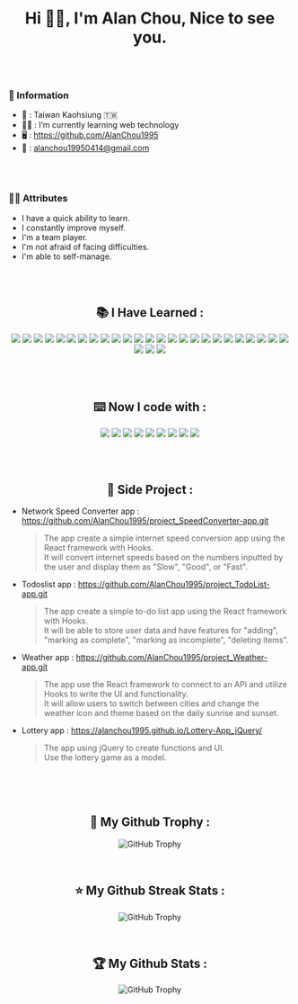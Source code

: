 <h1 align="center">Hi 👋🏻,  I'm Alan Chou,  
  Nice to see you. </h1>

  <br>
  <br>
<h3>📂 Information</h3>

 - 📍 : Taiwan Kaohsiung 🇹🇼
 - 💪🏻 : I’m currently learning web technology
 - 🖥 : https://github.com/AlanChou1995
 - 📮 : alanchou19950414@gmail.com

 <br>
 <br>
<h3>👍🏻 Attributes</h3>

 - I have a quick ability to learn.
 - I constantly improve myself.
 - I'm a team player.
 - I'm not afraid of facing difficulties.
 - I'm able to self-manage.

  <br>
  <br>


<h2 align="center">📚︎ I Have Learned :</h2>
<p align="center"> 
  <img src="https://img.shields.io/badge/VSCode-0078D4?style=for-the-badge&logo=visual%20studio%20code&logoColor=white"> 
  <img src="https://img.shields.io/badge/React-20232A?style=for-the-badge&logo=react&logoColor=61DAFB"> 
  <img src="https://img.shields.io/badge/React_Router-CA4245?style=for-the-badge&logo=react-router&logoColor=white"> 
  <img src="https://img.shields.io/badge/JavaScript-323330?style=for-the-badge&logo=javascript&logoColor=F7DF1E"> 
  <img src="https://img.shields.io/badge/CSS3-1572B6?style=for-the-badge&logo=css3&logoColor=white"> 
  <img src="https://img.shields.io/badge/HTML5-E34F26?style=for-the-badge&logo=html5&logoColor=white"> 
  <img src="https://img.shields.io/badge/jQuery-0769AD?style=for-the-badge&logo=jquery&logoColor=white"> 
  <img src="https://img.shields.io/badge/PHP-777BB4?style=for-the-badge&logo=php&logoColor=white"> 
  <img src="https://img.shields.io/badge/Node.js-339933?style=for-the-badge&logo=nodedotjs&logoColor=white"> 
  <img src="https://img.shields.io/badge/Apache-D22128?style=for-the-badge&logo=Apache&logoColor=white"> 
  <img src="https://img.shields.io/badge/MySQL-005C84?style=for-the-badge&logo=mysql&logoColor=white"> 
  <img src="https://img.shields.io/badge/Express.js-000000?style=for-the-badge&logo=express&logoColor=white"> 
  <img src="https://img.shields.io/badge/npm-CB3837?style=for-the-badge&logo=npm&logoColor=white"> 
  <img src="https://img.shields.io/badge/Yarn-2C8EBB?style=for-the-badge&logo=yarn&logoColor=white"> 
  <img src="https://img.shields.io/badge/Xampp-F37623?style=for-the-badge&logo=xampp&logoColor=white"> 
  <img src="https://img.shields.io/badge/GitHub-100000?style=for-the-badge&logo=github&logoColor=white"> 
  <img src="https://img.shields.io/badge/Sass-CC6699?style=for-the-badge&logo=sass&logoColor=white"> 
  <img src="https://img.shields.io/badge/Pug-E3C29B?style=for-the-badge&logo=pug&logoColor=black"> 
  <img src="https://img.shields.io/badge/eslint-3A33D1?style=for-the-badge&logo=eslint&logoColor=white"> 
  <img src="https://img.shields.io/badge/Font_Awesome-339AF0?style=for-the-badge&logo=fontawesome&logoColor=white"> 
  <img src="https://img.shields.io/badge/Bootstrap-563D7C?style=for-the-badge&logo=bootstrap&logoColor=white"> 
  <img src="https://img.shields.io/badge/styled--components-DB7093?style=for-the-badge&logo=styled-components&logoColor=white"> 
  <img src="https://img.shields.io/badge/Tailwind_CSS-38B2AC?style=for-the-badge&logo=tailwind-css&logoColor=white"> 
  <img src="https://img.shields.io/badge/Ant%20Design-1890FF?style=for-the-badge&logo=antdesign&logoColor=white"> 
  <img src="https://img.shields.io/badge/JWT-000000?style=for-the-badge&logo=JSON%20web%20tokens&logoColor=white">
  <img src="https://img.shields.io/badge/Webpack-8DD6F9?style=for-the-badge&logo=Webpack&logoColor=white"> 
  <img src="https://img.shields.io/badge/Babel-F9DC3E?style=for-the-badge&logo=babel&logoColor=white"> 
  <img src="https://img.shields.io/badge/Postman-FF6C37?style=for-the-badge&logo=Postman&logoColor=white">
</p>
  <br>
  <br>



<h2 align="center">⌨️ Now I code with :</h2>

<p align="center"> 
  <img src="https://img.shields.io/badge/VSCode-0078D4?style=for-the-badge&logo=visual%20studio%20code&logoColor=white"> 
  <img src="https://img.shields.io/badge/GitHub-100000?style=for-the-badge&logo=github&logoColor=white"> 
  <img src="https://img.shields.io/badge/React-20232A?style=for-the-badge&logo=react&logoColor=61DAFB"> 
  <img src="https://img.shields.io/badge/JavaScript-323330?style=for-the-badge&logo=javascript&logoColor=F7DF1E"> 
  <img src="https://img.shields.io/badge/CSS3-1572B6?style=for-the-badge&logo=css3&logoColor=white"> 
  <img src="https://img.shields.io/badge/HTML5-E34F26?style=for-the-badge&logo=html5&logoColor=white"> 
  <img src="https://img.shields.io/badge/Node.js-339933?style=for-the-badge&logo=nodedotjs&logoColor=white"> 
  <img src="https://img.shields.io/badge/MySQL-005C84?style=for-the-badge&logo=mysql&logoColor=white"> 
  <img src="https://img.shields.io/badge/Express.js-000000?style=for-the-badge&logo=express&logoColor=white">
</p>
  <br>
  <br>
<h2 align="center">📄 Side Project :</h2>


- Network Speed Converter app : https://github.com/AlanChou1995/project_SpeedConverter-app.git
  > The app create a simple internet speed conversion app using the React framework with Hooks. <br>
  > It will convert internet speeds based on the numbers inputted by the user and display them as "Slow", "Good", or "Fast".

- Todoslist app : https://github.com/AlanChou1995/project_TodoList-app.git
  > The app create a simple to-do list app using the React framework with Hooks. <br>
  > It will be able to store user data and have features for "adding", "marking as complete", "marking as incomplete", "deleting items".

- Weather app : https://github.com/AlanChou1995/project_Weather-app.git
  > The app use the React framework to connect to an API and utilize Hooks to write the UI and functionality. <br>
  > It will allow users to switch between cities and change the weather icon and theme based on the daily sunrise and sunset.

- Lottery app : https://alanchou1995.github.io/Lottery-App_jQuery/
  > The app using jQuery to create functions and UI. <br>
  > Use the lottery game as a model.



  <br>
  <br>
  <br>



<h2 align="center">🥇 My Github Trophy : </h2>
 
<p align="center">
  <img alt="GitHub Trophy" src="https://github-profile-trophy.vercel.app/?username=AlanChou1995&&theme=onedark&row=2&column=3&margin-w=10&margin-h=10" />
</p>


  <br>

<h2 align="center">⭐️ My Github Streak Stats : </h2>
 
<p align="center">
  <img alt="GitHub Trophy" src="https://streak-stats.demolab.com/?user=AlanChou1995&theme=dark" />
</p>


  <br>


<h2 align="center">🏆 My Github Stats : </h2>
 
<p align="center">
  <img alt="GitHub Trophy" src="https://github-readme-stats.vercel.app/api?username=AlanChou1995&theme=dark&show_icons=true" />
</p>
